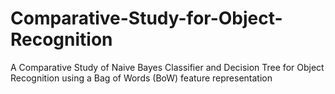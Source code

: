 # Comparative-Study-for-Object-Recognition
A Comparative Study of Naive Bayes Classifier and Decision Tree for Object Recognition using a Bag of Words (BoW) feature representation
